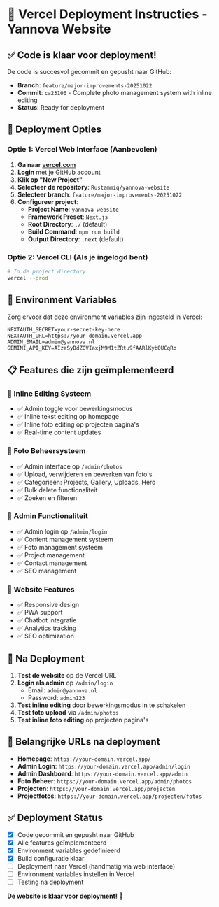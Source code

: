 # 🚀 Vercel Deployment Instructies - Yannova Website

## ✅ **Code is klaar voor deployment!**

De code is succesvol gecommit en gepusht naar GitHub:
- **Branch**: `feature/major-improvements-20251022`
- **Commit**: `ca23106` - Complete photo management system with inline editing
- **Status**: Ready for deployment

## 🎯 **Deployment Opties**

### **Optie 1: Vercel Web Interface (Aanbevolen)**

1. **Ga naar [vercel.com](https://vercel.com)**
2. **Login** met je GitHub account
3. **Klik op "New Project"**
4. **Selecteer de repository**: `Rustammiq/yannova-website`
5. **Selecteer branch**: `feature/major-improvements-20251022`
6. **Configureer project**:
   - **Project Name**: `yannova-website`
   - **Framework Preset**: `Next.js`
   - **Root Directory**: `./` (default)
   - **Build Command**: `npm run build`
   - **Output Directory**: `.next` (default)

### **Optie 2: Vercel CLI (Als je ingelogd bent)**

```bash
# In de project directory
vercel --prod
```

## 🔧 **Environment Variables**

Zorg ervoor dat deze environment variables zijn ingesteld in Vercel:

```env
NEXTAUTH_SECRET=your-secret-key-here
NEXTAUTH_URL=https://your-domain.vercel.app
ADMIN_EMAIL=admin@yannova.nl
GEMINI_API_KEY=AIzaSyDdZOVIaxjM9M1tZRtu9fAARlKyb0UCqRo
```

## 📋 **Features die zijn geïmplementeerd**

### **🎨 Inline Editing Systeem**
- ✅ Admin toggle voor bewerkingsmodus
- ✅ Inline tekst editing op homepage
- ✅ Inline foto editing op projecten pagina's
- ✅ Real-time content updates

### **📸 Foto Beheersysteem**
- ✅ Admin interface op `/admin/photos`
- ✅ Upload, verwijderen en bewerken van foto's
- ✅ Categorieën: Projects, Gallery, Uploads, Hero
- ✅ Bulk delete functionaliteit
- ✅ Zoeken en filteren

### **🔧 Admin Functionaliteit**
- ✅ Admin login op `/admin/login`
- ✅ Content management systeem
- ✅ Foto management systeem
- ✅ Project management
- ✅ Contact management
- ✅ SEO management

### **📱 Website Features**
- ✅ Responsive design
- ✅ PWA support
- ✅ Chatbot integratie
- ✅ Analytics tracking
- ✅ SEO optimization

## 🚀 **Na Deployment**

1. **Test de website** op de Vercel URL
2. **Login als admin** op `/admin/login`
   - Email: `admin@yannova.nl`
   - Password: `admin123`
3. **Test inline editing** door bewerkingsmodus in te schakelen
4. **Test foto upload** via `/admin/photos`
5. **Test inline foto editing** op projecten pagina's

## 🔗 **Belangrijke URLs na deployment**

- **Homepage**: `https://your-domain.vercel.app/`
- **Admin Login**: `https://your-domain.vercel.app/admin/login`
- **Admin Dashboard**: `https://your-domain.vercel.app/admin`
- **Foto Beheer**: `https://your-domain.vercel.app/admin/photos`
- **Projecten**: `https://your-domain.vercel.app/projecten`
- **Projectfotos**: `https://your-domain.vercel.app/projecten/fotos`

## ✅ **Deployment Status**

- [x] Code gecommit en gepusht naar GitHub
- [x] Alle features geïmplementeerd
- [x] Environment variables gedefinieerd
- [x] Build configuratie klaar
- [ ] Deployment naar Vercel (handmatig via web interface)
- [ ] Environment variables instellen in Vercel
- [ ] Testing na deployment

**De website is klaar voor deployment! 🎉**
